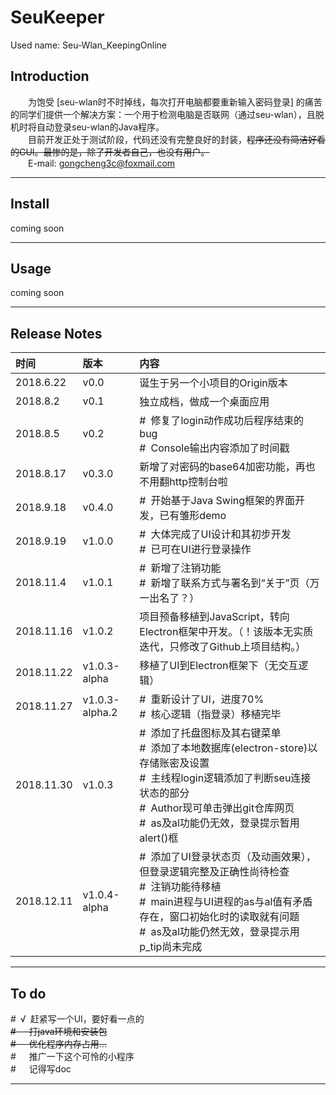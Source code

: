 # SeuKeeper
Used name: Seu-Wlan_KeepingOnline
## Introduction
&emsp;&emsp;为饱受 [seu-wlan时不时掉线，每次打开电脑都要重新输入密码登录] 的痛苦的同学们提供一个解决方案：一个用于检测电脑是否联网（通过seu-wlan），且脱机时将自动登录seu-wlan的Java程序。<br>
&emsp;&emsp;目前开发正处于测试阶段，代码还没有完整良好的封装，~~程序还没有简洁好看的GUI。最惨的是，除了开发者自己，也没有用户。~~<br>
&emsp;&emsp;E-mail: gongcheng3c@foxmail.com

---
## Install
coming soon

---
## Usage
coming soon

---
## Release Notes
时间|版本|内容
:--|:--|:--
2018.6.22|v0.0|诞生于另一个小项目的Origin版本
2018.8.2|v0.1|独立成档，做成一个桌面应用
2018.8.5|v0.2|#&ensp;修复了login动作成功后程序结束的bug<br>#&ensp;Console输出内容添加了时间戳
2018.8.17|v0.3.0|新增了对密码的base64加密功能，再也不用翻http控制台啦
2018.9.18|v0.4.0|#&ensp;开始基于Java Swing框架的界面开发，已有雏形demo
2018.9.19|v1.0.0|#&ensp;大体完成了UI设计和其初步开发<br>#&ensp;已可在UI进行登录操作
2018.11.4|v1.0.1|#&ensp;新增了注销功能<br>#&ensp;新增了联系方式与署名到“关于”页（万一出名了？）
2018.11.16|v1.0.2|项目预备移植到JavaScript，转向Electron框架中开发。（！该版本无实质迭代，只修改了Github上项目结构。）
2018.11.22|v1.0.3-alpha|移植了UI到Electron框架下（无交互逻辑）
2018.11.27|v1.0.3-alpha.2|#&ensp;重新设计了UI，进度70%<br>#&ensp;核心逻辑（指登录）移植完毕
2018.11.30|v1.0.3|#&ensp;添加了托盘图标及其右键菜单<br>#&ensp;添加了本地数据库(electron-store)以存储账密及设置<br>#&ensp;主线程login逻辑添加了判断seu连接状态的部分<br>#&ensp;Author现可单击弹出git仓库网页<br>#&ensp;as及al功能仍无效，登录提示暂用alert()框
2018.12.11|v1.0.4-alpha|#&ensp;添加了UI登录状态页（及动画效果），但登录逻辑完整及正确性尚待检查<br>#&ensp;注销功能待移植<br>#&ensp;main进程与UI进程的as与al值有矛盾存在，窗口初始化时的读取就有问题<br>#&ensp;as及al功能仍然无效，登录提示用p_tip尚未完成

---
## To do
#&ensp;√&ensp;赶紧写一个UI，要好看一点的<br>
~~#&ensp;&ensp;&ensp;打java环境和安装包~~<br>
~~#&ensp;&ensp;&ensp;优化程序内存占用...~~<br>
#&ensp;&ensp;&ensp;推广一下这个可怜的小程序<br>
#&ensp;&ensp;&ensp;记得写doc

---